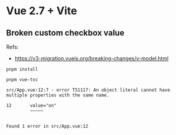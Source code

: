 # Vue 2.7 + Vite

## Broken custom checkbox value

Refs:

- https://v3-migration.vuejs.org/breaking-changes/v-model.html


```
pnpm install
```

```
pnpm vue-tsc

src/App.vue:12:7 - error TS1117: An object literal cannot have multiple properties with the same name.

12       value="on"
         ~~~~~


Found 1 error in src/App.vue:12
```
